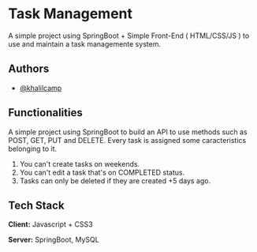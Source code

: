 
# Task Management

A simple project using SpringBoot + Simple Front-End ( HTML/CSS/JS ) to use and maintain a task managemente system.




## Authors

- [@khalilcamp](https://www.github.com/khalilcamp)


## Functionalities

A simple project using SpringBoot to build an API to use methods such as POST, GET, PUT and DELETE.
Every task is assigned some caracteristics belonging to it.

1. You can't create tasks on weekends.
2. You can't edit a task that's on COMPLETED status.
3. Tasks can only be deleted if they are created +5 days ago.


## Tech Stack

**Client:** Javascript + CSS3

**Server:** SpringBoot, MySQL

